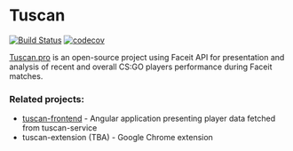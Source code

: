 # Tuscan
[![Build Status](https://travis-ci.com/przbetkier/tuscan.svg?branch=master)](https://travis-ci.com/przbetkier/tuscan)
[![codecov](https://codecov.io/gh/przbetkier/tuscan/branch/master/graph/badge.svg)](https://codecov.io/gh/przbetkier/tuscan)

[Tuscan.pro](https://tuscan.pro) is an open-source project using Faceit API for presentation and analysis of recent and overall CS:GO players performance during Faceit matches.


### Related projects:

- [tuscan-frontend](https://github.com/przbetkier/tuscan-frontend) - Angular application presenting player data fetched from tuscan-service
- tuscan-extension (TBA) - Google Chrome extension